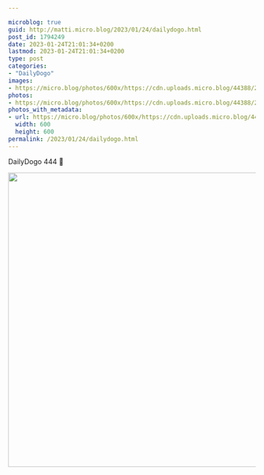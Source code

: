 ```yaml
---

microblog: true
guid: http://matti.micro.blog/2023/01/24/dailydogo.html
post_id: 1794249
date: 2023-01-24T21:01:34+0200
lastmod: 2023-01-24T21:01:34+0200
type: post
categories:
- "DailyDogo"
images:
- https://micro.blog/photos/600x/https://cdn.uploads.micro.blog/44388/2023/ba6034bb2e.jpg
photos:
- https://micro.blog/photos/600x/https://cdn.uploads.micro.blog/44388/2023/ba6034bb2e.jpg
photos_with_metadata:
- url: https://micro.blog/photos/600x/https://cdn.uploads.micro.blog/44388/2023/ba6034bb2e.jpg
  width: 600
  height: 600
permalink: /2023/01/24/dailydogo.html
---
```

DailyDogo 444 🐶

<img src="https://micro.blog/photos/600x/https://blog.martin-haehnel.de/uploads/2023/ba6034bb2e.jpg" width="600" height="600" alt="" />
